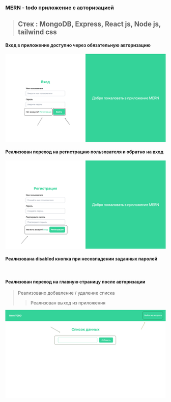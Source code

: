 ### MERN - todo приложение с авторизацией 
>## Стек : MongoDB, Express, React js, Node js, tailwind css
#### Вход в приложение доступно через обязательную авторизацию

<img src="./login.png" alt="">

#### Реализован переход на регистрацию пользователя и обратно на вход

<img src="./registration.png" alt="">

#### Реализована disabled кнопка при несовпадении заданных паролей

<img src="./validate password.png" alt="">

#### Реализован переход на главную страницу после авторизации
> Реализовано добавление / удаление списка
>> Реализован выход из приложения

<img src="./list.png" alt="">

